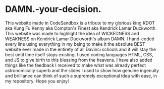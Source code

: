 # DAMN.-your-decision.
This website made in CodeSandbox is a tribute to my glorious king KDOT aka Kung Fu Kenny aka Compton's Finest aka Kendrick Lamar Duckworth. This website was made to highlight the idea of WICKEDNESS and WEAKNESS on Kendrick Lamar Duckworth's album DAMN. I hand-coded every line using everything in my being to make it the absolute BEST website ever made in the entirety of all Davinci schools and it will stay the best until time itself stops existing. I used coding languages HTML, CSS, and JS to give birth to this blessing from the heavens. I have also added things like the feedback I received to make what was already perfect astronomically superb and the slides I used to show how genuine ingenuity and brilliance can think of such a supremely exceptional idea with ease, in my repository. Hope you enjoy!

